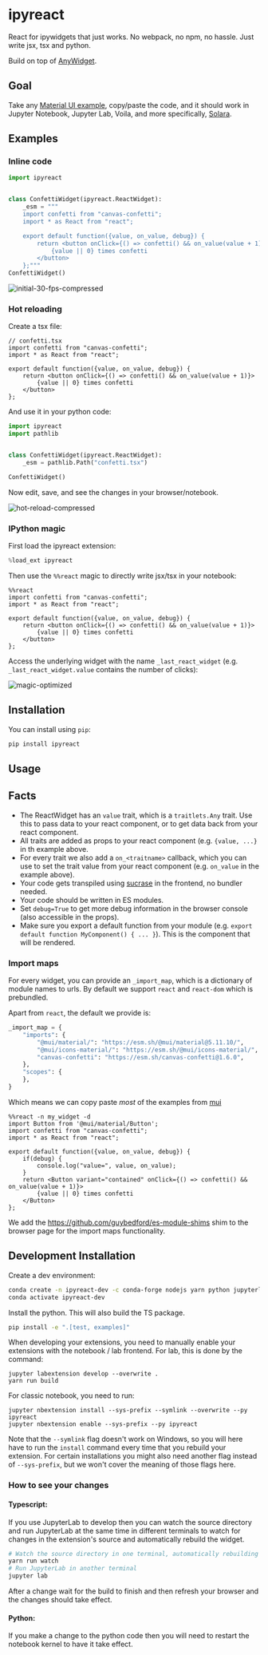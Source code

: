 
# ipyreact



React for ipywidgets that just works. No webpack, no npm, no hassle. Just write jsx, tsx and python.

Build on top of [AnyWidget](https://anywidget.dev/).

## Goal

Take any [Material UI example](https://mui.com/material-ui/react-rating/), copy/paste the code, and it should work in Jupyter Notebook, Jupyter Lab, Voila, and more specifically, [Solara](https://github.com/widgetti/solara).

## Examples

### Inline code

```python
import ipyreact


class ConfettiWidget(ipyreact.ReactWidget):
    _esm = """
    import confetti from "canvas-confetti";
    import * as React from "react";

    export default function({value, on_value, debug}) {
        return <button onClick={() => confetti() && on_value(value + 1)}>
            {value || 0} times confetti
        </button>
    };"""
ConfettiWidget()
```

![initial-30-fps-compressed](https://user-images.githubusercontent.com/1765949/233469170-c659b670-07f5-4666-a201-80dea01ebabe.gif)


### Hot reloading

Create a tsx file:

```tsx
// confetti.tsx
import confetti from "canvas-confetti";
import * as React from "react";

export default function({value, on_value, debug}) {
    return <button onClick={() => confetti() && on_value(value + 1)}>
        {value || 0} times confetti
    </button>
};
```

And use it in your python code:
```python
import ipyreact
import pathlib


class ConfettiWidget(ipyreact.ReactWidget):
    _esm = pathlib.Path("confetti.tsx")

ConfettiWidget()
```

Now edit, save, and see the changes in your browser/notebook.

![hot-reload-compressed](https://user-images.githubusercontent.com/1765949/233470113-b2aa9284-71b9-44f0-bd52-906a08b06e14.gif)

### IPython magic

First load the ipyreact extension:
```python
%load_ext ipyreact
```

Then use the `%%react` magic to directly write jsx/tsx in your notebook:
```tsx
%%react
import confetti from "canvas-confetti";
import * as React from "react";

export default function({value, on_value, debug}) {
    return <button onClick={() => confetti() && on_value(value + 1)}>
        {value || 0} times confetti
    </button>
};
```

Access the underlying widget with the name `_last_react_widget` (e.g. `_last_react_widget.value` contains the number of clicks):

![magic-optimized](https://user-images.githubusercontent.com/1765949/233471041-62e807d6-c16d-4fc5-af5d-13c0acb2c677.gif)



## Installation

You can install using `pip`:

```bash
pip install ipyreact
```

## Usage
## Facts

 * The ReactWidget has an `value` trait, which is a `traitlets.Any` trait. Use this to pass data to your react component, or to get data back from your react component.
 * All traits are added as props to your react component (e.g. `{value, ...}` in th example above.
 * For every trait we also add a `on_<traitname>` callback, which you can use to set the trait value from your react component (e.g. `on_value` in the example above).
 * Your code gets transpiled using [sucrase](https://github.com/alangpierce/sucrase) in the frontend, no bundler needed.
 * Your code should be written in ES modules.
 * Set `debug=True` to get more debug information in the browser console (also accessible in the props).
 * Make sure you export a default function from your module (e.g. `export default function MyComponent() { ... }`). This is the component that will be rendered.

### Import maps

For every widget, you can provide an `_import_map`, which is a dictionary of module names to urls. By default we support `react` and `react-dom` which is prebundled.

Apart from `react`, the default we provide is:

```python
_import_map = {
    "imports": {
        "@mui/material/": "https://esm.sh/@mui/material@5.11.10/",
        "@mui/icons-material/": "https://esm.sh/@mui/icons-material/",
        "canvas-confetti": "https://esm.sh/canvas-confetti@1.6.0",
    },
    "scopes": {
    },
}
```

Which means we can copy paste *most* of the examples from [mui](https://mui.com/)

```tsx
%%react -n my_widget -d
import Button from '@mui/material/Button';
import confetti from "canvas-confetti";
import * as React from "react";

export default function({value, on_value, debug}) {
    if(debug) {
        console.log("value=", value, on_value);
    }
    return <Button variant="contained" onClick={() => confetti() && on_value(value + 1)}>
        {value || 0} times confetti
    </Button>
};
```

We add the https://github.com/guybedford/es-module-shims shim to the browser page for the import maps functionality.


## Development Installation

Create a dev environment:
```bash
conda create -n ipyreact-dev -c conda-forge nodejs yarn python jupyterlab
conda activate ipyreact-dev
```

Install the python. This will also build the TS package.
```bash
pip install -e ".[test, examples]"
```

When developing your extensions, you need to manually enable your extensions with the
notebook / lab frontend. For lab, this is done by the command:

```
jupyter labextension develop --overwrite .
yarn run build
```

For classic notebook, you need to run:

```
jupyter nbextension install --sys-prefix --symlink --overwrite --py ipyreact
jupyter nbextension enable --sys-prefix --py ipyreact
```

Note that the `--symlink` flag doesn't work on Windows, so you will here have to run
the `install` command every time that you rebuild your extension. For certain installations
you might also need another flag instead of `--sys-prefix`, but we won't cover the meaning
of those flags here.

### How to see your changes
#### Typescript:
If you use JupyterLab to develop then you can watch the source directory and run JupyterLab at the same time in different
terminals to watch for changes in the extension's source and automatically rebuild the widget.

```bash
# Watch the source directory in one terminal, automatically rebuilding when needed
yarn run watch
# Run JupyterLab in another terminal
jupyter lab
```

After a change wait for the build to finish and then refresh your browser and the changes should take effect.

#### Python:
If you make a change to the python code then you will need to restart the notebook kernel to have it take effect.

